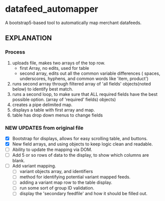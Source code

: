 # datafeed_automapper
A bootstrap5-based tool to automatically map merchant datafeeds.


## EXPLANATION

### Process
  1. uploads file, makes two arrays of the top row.
     - first Array, no edits, used for table 
     - second array, edits out all the common variable differences ( spaces, underscores, hyphens, and common words like 'item, product')
  2. runs second arrray through filtered array of 'all fields' objects(noted below) to identify best match.        
  3. runs a second loop, to make sure that ALL required fields have the best possible option. (array of 'required' fields) objects)
  4. creates a pipe delimited map.
  5. displays a table with first array and map. 
  6. table has drop down menus to change fields 

### NEW UPDATES from original file

- [x] Bootstrap for displays, allows for easy scrolling table, and buttons.
- [x] New field arrays, and using objects to keep logic clean and readable.
- [ ] Ability to update the mapping via DOM.
- [ ] Add 5 or so rows of data to the display, to show which columns are blank.
- [ ] Add variant mapping.
    - [ ] variant objects array, and identifiers
    - [ ] method for identifying potential variant mapped feeds.
    - [ ] adding a variant map row to the table display.
    - [ ] run some sort of group ID validation.
    - [ ] display the 'secondary feedfile' and how it should be filled out.
